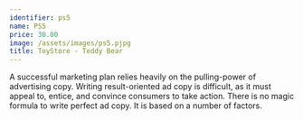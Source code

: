 ```yaml
---
identifier: ps5
name: PS5
price: 30.00
image: /assets/images/ps5.pjpg
title: ToyStore - Teddy Bear
---
```

A successful marketing plan relies heavily on the pulling-power of advertising copy. Writing result-oriented ad copy is difficult, as it must appeal to, entice, and convince consumers to take action. There is no magic formula to write perfect ad copy. It is based on a number of factors.
